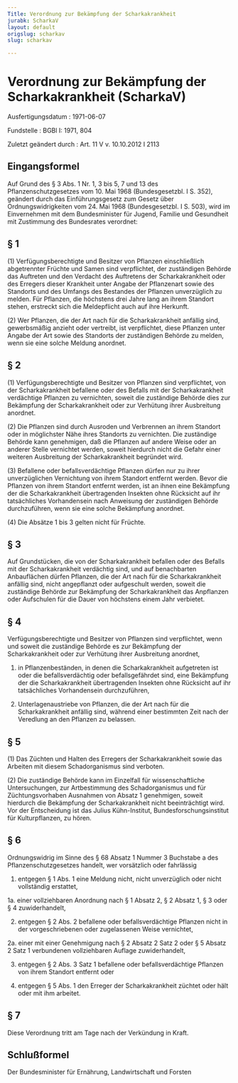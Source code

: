 ```yaml
---
Title: Verordnung zur Bekämpfung der Scharkakrankheit
jurabk: ScharkaV
layout: default
origslug: scharkav
slug: scharkav

---
```


# Verordnung zur Bekämpfung der Scharkakrankheit (ScharkaV)

Ausfertigungsdatum
:   1971-06-07

Fundstelle
:   BGBl I: 1971, 804

Zuletzt geändert durch
:   Art. 11 V v. 10.10.2012 I 2113

## Eingangsformel

Auf Grund des § 3 Abs. 1 Nr. 1, 3 bis 5, 7 und 13 des
Pflanzenschutzgesetzes vom 10. Mai 1968 (Bundesgesetzbl. I S. 352),
geändert durch das Einführungsgesetz zum Gesetz über
Ordnungswidrigkeiten vom 24. Mai 1968 (Bundesgesetzbl. I S. 503), wird
im Einvernehmen mit dem Bundesminister für Jugend, Familie und
Gesundheit mit Zustimmung des Bundesrates verordnet:

## § 1

(1) Verfügungsberechtigte und Besitzer von Pflanzen einschließlich
abgetrennter Früchte und Samen sind verpflichtet, der zuständigen
Behörde das Auftreten und den Verdacht des Auftretens der
Scharkakrankheit oder des Erregers dieser Krankheit unter Angabe der
Pflanzenart sowie des Standorts und des Umfangs des Bestandes der
Pflanzen unverzüglich zu melden. Für Pflanzen, die höchstens drei
Jahre lang an ihrem Standort stehen, erstreckt sich die Meldepflicht
auch auf ihre Herkunft.

(2) Wer Pflanzen, die der Art nach für die Scharkakrankheit anfällig
sind, gewerbsmäßig anzieht oder vertreibt, ist verpflichtet, diese
Pflanzen unter Angabe der Art sowie des Standorts der zuständigen
Behörde zu melden, wenn sie eine solche Meldung anordnet.

## § 2

(1) Verfügungsberechtigte und Besitzer von Pflanzen sind verpflichtet,
von der Scharkakrankheit befallene oder des Befalls mit der
Scharkakrankheit verdächtige Pflanzen zu vernichten, soweit die
zuständige Behörde dies zur Bekämpfung der Scharkakrankheit oder zur
Verhütung ihrer Ausbreitung anordnet.

(2) Die Pflanzen sind durch Ausroden und Verbrennen an ihrem Standort
oder in möglichster Nähe ihres Standorts zu vernichten. Die zuständige
Behörde kann genehmigen, daß die Pflanzen auf andere Weise oder an
anderer Stelle vernichtet werden, soweit hierdurch nicht die Gefahr
einer weiteren Ausbreitung der Scharkakrankheit begründet wird.

(3) Befallene oder befallsverdächtige Pflanzen dürfen nur zu ihrer
unverzüglichen Vernichtung von ihrem Standort entfernt werden. Bevor
die Pflanzen von ihrem Standort entfernt werden, ist an ihnen eine
Bekämpfung der die Scharkakrankheit übertragenden Insekten ohne
Rücksicht auf ihr tatsächliches Vorhandensein nach Anweisung der
zuständigen Behörde durchzuführen, wenn sie eine solche Bekämpfung
anordnet.

(4) Die Absätze 1 bis 3 gelten nicht für Früchte.

## § 3

Auf Grundstücken, die von der Scharkakrankheit befallen oder des
Befalls mit der Scharkakrankheit verdächtig sind, und auf benachbarten
Anbauflächen dürfen Pflanzen, die der Art nach für die
Scharkakrankheit anfällig sind, nicht angepflanzt oder aufgeschult
werden, soweit die zuständige Behörde zur Bekämpfung der
Scharkakrankheit das Anpflanzen oder Aufschulen für die Dauer von
höchstens einem Jahr verbietet.

## § 4

Verfügungsberechtigte und Besitzer von Pflanzen sind verpflichtet,
wenn und soweit die zuständige Behörde es zur Bekämpfung der
Scharkakrankheit oder zur Verhütung ihrer Ausbreitung anordnet,

1.  in Pflanzenbeständen, in denen die Scharkakrankheit aufgetreten ist
    oder die befallsverdächtig oder befallsgefährdet sind, eine Bekämpfung
    der die Scharkakrankheit übertragenden Insekten ohne Rücksicht auf ihr
    tatsächliches Vorhandensein durchzuführen,


2.  Unterlagenaustriebe von Pflanzen, die der Art nach für die
    Scharkakrankheit anfällig sind, während einer bestimmten Zeit nach der
    Veredlung an den Pflanzen zu belassen.

## § 5

(1) Das Züchten und Halten des Erregers der Scharkakrankheit sowie das
Arbeiten mit diesem Schadorganismus sind verboten.

(2) Die zuständige Behörde kann im Einzelfall für wissenschaftliche
Untersuchungen, zur Artbestimmung des Schadorganismus und für
Züchtungsvorhaben Ausnahmen von Absatz 1 genehmigen, soweit hierdurch
die Bekämpfung der Scharkakrankheit nicht beeinträchtigt wird. Vor der
Entscheidung ist das Julius Kühn-Institut, Bundesforschungsinstitut
für Kulturpflanzen, zu hören.

## § 6

Ordnungswidrig im Sinne des § 68 Absatz 1 Nummer 3 Buchstabe a des
Pflanzenschutzgesetzes handelt, wer vorsätzlich oder fahrlässig

1.  entgegen § 1 Abs. 1 eine Meldung nicht, nicht unverzüglich oder nicht
    vollständig erstattet,


1a. einer vollziehbaren Anordnung nach § 1 Absatz 2, § 2 Absatz 1, § 3
    oder § 4 zuwiderhandelt,


2.  entgegen § 2 Abs. 2 befallene oder befallsverdächtige Pflanzen nicht
    in der vorgeschriebenen oder zugelassenen Weise vernichtet,


2a. einer mit einer Genehmigung nach § 2 Absatz 2 Satz 2 oder § 5 Absatz 2
    Satz 1 verbundenen vollziehbaren Auflage zuwiderhandelt,


3.  entgegen § 2 Abs. 3 Satz 1 befallene oder befallsverdächtige Pflanzen
    von ihrem Standort entfernt oder


4.  entgegen § 5 Abs. 1 den Erreger der Scharkakrankheit züchtet oder hält
    oder mit ihm arbeitet.

## § 7

Diese Verordnung tritt am Tage nach der Verkündung in Kraft.

## Schlußformel

Der Bundesminister für Ernährung, Landwirtschaft und Forsten

